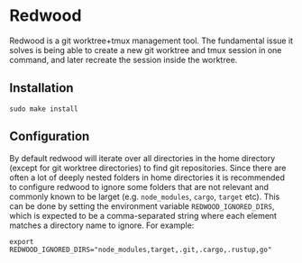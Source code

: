 # Redwood

Redwood is a git worktree+tmux management tool. The fundamental issue it solves
is being able to create a new git worktree and tmux session in one command, and
later recreate the session inside the worktree.

## Installation

```shell
sudo make install
```

## Configuration

By default redwood will iterate over all directories in the home directory
(except for git worktree directories) to find git repositories. Since there are
often a lot of deeply nested folders in home directories it is recommended to
configure redwood to ignore some folders that are not relevant and commonly
known to be larget (e.g. `node_modules`, `cargo`, `target` etc). This can be
done by setting the environment variable `REDWOOD_IGNORED_DIRS`, which is
expected to be a comma-separated string where each element matches a directory
name to ignore. For example:

```shell
export REDWOOD_IGNORED_DIRS="node_modules,target,.git,.cargo,.rustup,go"
```
